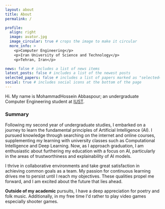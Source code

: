 ```yaml
---
layout: about
title: About
permalink: /

profile:
  align: right
  image: avator.jpg
  image_circular: true # crops the image to make it circular
  more_info: >
    <p>Computer Engineering</p>
    <p>Iran University of Science and Technology</p>
    <p>Tehran, Iran</p>

news: false # includes a list of news items
latest_posts: false # includes a list of the newest posts
selected_papers: false # includes a list of papers marked as "selected={true}"
social: true # includes social icons at the bottom of the page
---
```

Hi. My name is MohammadHossein Abbaspour; an undergraduate Computer Engineering student at [IUST](http://www.iust.ac.ir/en).

### **Summary**

Following my second year of undergraduate studies, I embarked on a journey to learn the fundamental principles of Artificial Intelligence (AI). I pursued knowledge through searching on the internet and online courses, supplementing my learning with university classes such as Computational Intelligence and Deep Learning. Now, as I approach graduation, I am enthusiastic about furthering my education with a focus on AI, particularly in the areas of trustworthiness and explainability of AI models.

I thrive in collaborative environments and take great satisfaction in achieving common goals as a team. My passion for continuous learning drives me to persist until I reach my objectives. These qualities propel me forward, and I am excited about the future that lies ahead.

**Outside of my academic** pursuits, I have a deep appreciation for poetry and folk music. Additionally, in my free time I'd rather to play video games especially shooter games.
